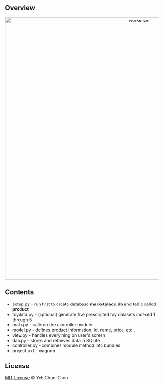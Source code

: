 ## Overview
<p align="center"><img src="https://i.postimg.cc/YSR1sNCC/LIST-UM-3.png" width="860" alt="workerize"></p>

## Contents
* setup.py - run first to create database **marketplace.db** and table called **product**
* toydata.py - (optional) generate five prescripted toy datasets indexed 1 through 5
* main.py - calls on the controller module
* model.py - defines product information, id, name, price, etc..
* view.py - handles everything on user's screen
* dao.py - stores and retrieves data in SQLite
* controller.py - combines module method into bundles
* project.uxf - diagram
## License
[MIT License](https://oss.ninja/mit/0x66you) © Yeh,Chun-Chen
